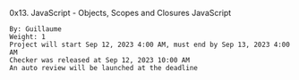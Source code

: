0x13. JavaScript - Objects, Scopes and Closures
JavaScript

    By: Guillaume
    Weight: 1
    Project will start Sep 12, 2023 4:00 AM, must end by Sep 13, 2023 4:00 AM
    Checker was released at Sep 12, 2023 10:00 AM
    An auto review will be launched at the deadline
